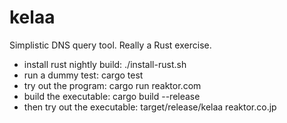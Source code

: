 
kelaa
=====

Simplistic DNS query tool.
Really a Rust exercise.

* install rust nightly build: 
    ./install-rust.sh
* run a dummy test: cargo test
* try out the program: cargo run reaktor.com
* build the executable: cargo build --release
* then try out the executable: target/release/kelaa reaktor.co.jp

